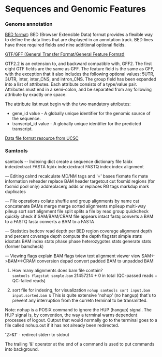 # Sequences and Genomic Features

### Genome annotation

[BED format](http://genome.ucsc.edu/FAQ/FAQformat.html#format1): BED (Browser Extensible Data) format provides a flexible way to define the data lines that are displayed in an annotation track. BED lines have three required fields and nine additional optional fields. 

[GTF/GFF (General Transfer Format/General Feature Format) ](http://genome.ucsc.edu/FAQ/FAQformat.html#format4) 

GTF2.2 is an extension to, and backward compatible with, GFF2. The first eight GTF fields are the same as GFF. The feature field is the same as GFF, with the exception that it also includes the following optional values: 5UTR, 3UTR, inter, inter_CNS, and intron_CNS. The group field has been expanded into a list of attributes. Each attribute consists of a type/value pair. Attributes must end in a semi-colon, and be separated from any following attribute by exactly one space.

The attribute list must begin with the two mandatory attributes:

- gene_id value - A globally unique identifier for the genomic source of the sequence.
- transcript_id value - A globally unique identifier for the predicted transcript.

[Data file format resource from UCSC](http://genome.ucsc.edu/FAQ/FAQformat.html#format3)

### Samtools

samtools 
-- Indexing
     dict           create a sequence dictionary file
     faidx          index/extract FASTA
     fqidx          index/extract FASTQ
     index          index alignment

  -- Editing
     calmd          recalculate MD/NM tags and '=' bases
     fixmate        fix mate information
     reheader       replace BAM header
     targetcut      cut fosmid regions (for fosmid pool only)
     addreplacerg   adds or replaces RG tags
     markdup        mark duplicates

  -- File operations
     collate        shuffle and group alignments by name
     cat            concatenate BAMs
     merge          merge sorted alignments
     mpileup        multi-way pileup
     sort           sort alignment file
     split          splits a file by read group
     quickcheck     quickly check if SAM/BAM/CRAM file appears intact
     fastq          converts a BAM to a FASTQ
     fasta          converts a BAM to a FASTA

  -- Statistics
     bedcov         read depth per BED region
     coverage       alignment depth and percent coverage
     depth          compute the depth
     flagstat       simple stats
     idxstats       BAM index stats
     phase          phase heterozygotes
     stats          generate stats (former bamcheck)

  -- Viewing
     flags          explain BAM flags
     tview          text alignment viewer
     view           SAM<->BAM<->CRAM conversion
     depad          convert padded BAM to unpadded BAM
     
 1. How many alignments does bam file contain?  
     ```samtools flagstat sample.bam```
     21457214 + 0 in total (QC-passed reads + QC-failed reads)


2. sort file for indexing, for visualization 
```nohup samtools sort input.bam input.sorted.bam &```
This is quite extensive 
'nohup' (no hangup) that's to prevent any interruption from the curretn terminal to be transmitted. 

Note: nohup is a POSIX command to ignore the HUP (hangup) signal. The HUP signal is, by convention, the way a terminal warns dependent processes of logout.
Output that would normally go to the terminal goes to a file called nohup.out if it has not already been redirected.

'2>&1' - redirect stderr to stdout

The trailing '&' operator at the end of a command is used to put commands into background. 

